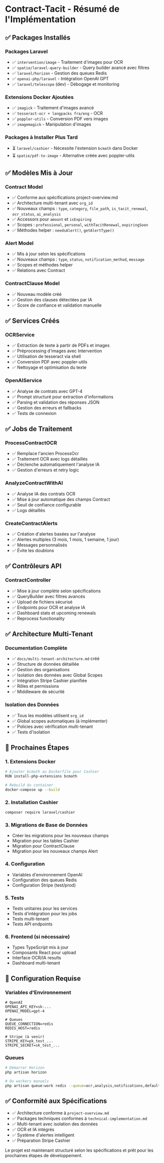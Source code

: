 # Contract-Tacit - Résumé de l'Implémentation

## ✅ Packages Installés

### Packages Laravel
- ✅ `intervention/image` - Traitement d'images pour OCR
- ✅ `spatie/laravel-query-builder` - Query builder avancé avec filtres
- ✅ `laravel/horizon` - Gestion des queues Redis
- ✅ `openai-php/laravel` - Intégration OpenAI GPT
- ✅ `laravel/telescope` (dev) - Débogage et monitoring

### Extensions Docker Ajoutées
- ✅ `imagick` - Traitement d'images avancé
- ✅ `tesseract-ocr + langpacks fra/eng` - OCR
- ✅ `poppler-utils` - Conversion PDF vers images
- ✅ `imagemagick` - Manipulation d'images

### Packages à Installer Plus Tard
- ⏳ `laravel/cashier` - Nécessite l'extension `bcmath` dans Docker
- ⏳ `spatie/pdf-to-image` - Alternative créée avec poppler-utils

## ✅ Modèles Mis à Jour

### Contract Model
- ✅ Conforme aux spécifications project-overview.md
- ✅ Architecture multi-tenant avec `org_id`
- ✅ Nouveaux champs : `type`, `category`, `file_path`, `is_tacit_renewal`, `ocr_status`, `ai_analysis`
- ✅ Accessors pour `amount` et `isExpiring`
- ✅ Scopes : `professional`, `personal`, `withTacitRenewal`, `expiringSoon`
- ✅ Méthodes helper : `needsAlert()`, `getAlertType()`

### Alert Model
- ✅ Mis à jour selon les spécifications
- ✅ Nouveaux champs : `type`, `status`, `notification_method`, `message`
- ✅ Scopes et méthodes helper
- ✅ Relations avec Contract

### ContractClause Model
- ✅ Nouveau modèle créé
- ✅ Gestion des clauses détectées par IA
- ✅ Score de confiance et validation manuelle

## ✅ Services Créés

### OCRService
- ✅ Extraction de texte à partir de PDFs et images
- ✅ Préprocessing d'images avec Intervention
- ✅ Utilisation de tesseract via shell
- ✅ Conversion PDF avec poppler-utils
- ✅ Nettoyage et optimisation du texte

### OpenAIService
- ✅ Analyse de contrats avec GPT-4
- ✅ Prompt structuré pour extraction d'informations
- ✅ Parsing et validation des réponses JSON
- ✅ Gestion des erreurs et fallbacks
- ✅ Tests de connexion

## ✅ Jobs de Traitement

### ProcessContractOCR
- ✅ Remplace l'ancien ProcessOcr
- ✅ Traitement OCR avec logs détaillés
- ✅ Déclenche automatiquement l'analyse IA
- ✅ Gestion d'erreurs et retry logic

### AnalyzeContractWithAI
- ✅ Analyse IA des contrats OCR
- ✅ Mise à jour automatique des champs Contract
- ✅ Seuil de confiance configurable
- ✅ Logs détaillés

### CreateContractAlerts
- ✅ Création d'alertes basées sur l'analyse
- ✅ Alertes multiples (3 mois, 1 mois, 1 semaine, 1 jour)
- ✅ Messages personnalisés
- ✅ Évite les doublons

## ✅ Contrôleurs API

### ContractController
- ✅ Mise à jour complète selon spécifications
- ✅ QueryBuilder avec filtres avancés
- ✅ Upload de fichiers sécurisé
- ✅ Endpoints pour OCR et analyse IA
- ✅ Dashboard stats et upcoming renewals
- ✅ Reprocess functionality

## ✅ Architecture Multi-Tenant

### Documentation Complète
- ✅ `docs/multi-tenant-architecture.md` créé
- ✅ Structure de données détaillée
- ✅ Gestion des organisations
- ✅ Isolation des données avec Global Scopes
- ✅ Intégration Stripe Cashier planifiée
- ✅ Rôles et permissions
- ✅ Middleware de sécurité

### Isolation des Données
- ✅ Tous les modèles utilisent `org_id`
- ✅ Global scopes automatiques (à implémenter)
- ✅ Policies avec vérification multi-tenant
- ✅ Tests d'isolation

## 🔄 Prochaines Étapes

### 1. Extensions Docker
```bash
# Ajouter bcmath au Dockerfile pour Cashier
RUN install-php-extensions bcmath

# Rebuild du container
docker-compose up --build
```

### 2. Installation Cashier
```bash
composer require laravel/cashier
```

### 3. Migrations de Base de Données
- Créer les migrations pour les nouveaux champs
- Migration pour les tables Cashier
- Migration pour ContractClause
- Migration pour les nouveaux champs Alert

### 4. Configuration
- Variables d'environnement OpenAI
- Configuration des queues Redis
- Configuration Stripe (test/prod)

### 5. Tests
- Tests unitaires pour les services
- Tests d'intégration pour les jobs
- Tests multi-tenant
- Tests API endpoints

### 6. Frontend (si nécessaire)
- Types TypeScript mis à jour
- Composants React pour upload
- Interface OCR/IA results
- Dashboard multi-tenant

## 📝 Configuration Requise

### Variables d'Environnement
```env
# OpenAI
OPENAI_API_KEY=sk-...
OPENAI_MODEL=gpt-4

# Queues
QUEUE_CONNECTION=redis
REDIS_HOST=redis

# Stripe (à venir)
STRIPE_KEY=pk_test_...
STRIPE_SECRET=sk_test_...
```

### Queues
```bash
# Démarrer Horizon
php artisan horizon

# Ou workers manuels
php artisan queue:work redis --queue=ocr,analysis,notifications,default
```

## ✅ Conformité aux Spécifications

- ✅ Architecture conforme à `project-overview.md`
- ✅ Packages techniques conformes à `technical-implementation.md`
- ✅ Multi-tenant avec isolation des données
- ✅ OCR et IA intégrés
- ✅ Système d'alertes intelligent
- ✅ Préparation Stripe Cashier

Le projet est maintenant structuré selon les spécifications et prêt pour les prochaines étapes de développement. 